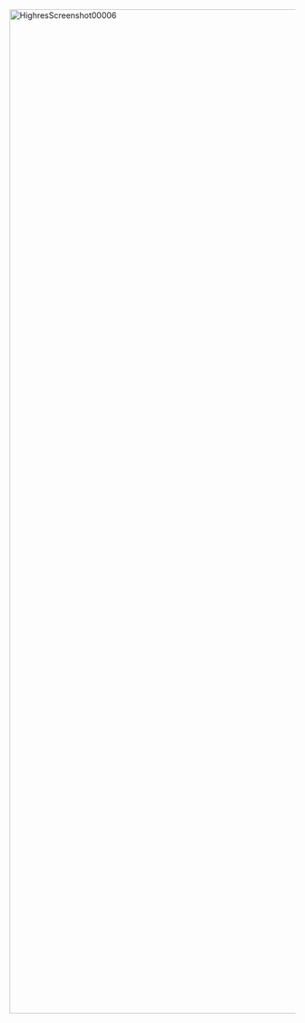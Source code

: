 <img width="3535" height="1770" alt="HighresScreenshot00006" src="https://github.com/user-attachments/assets/cf6f84b7-c772-4f98-83a0-5f8616bea570" />
